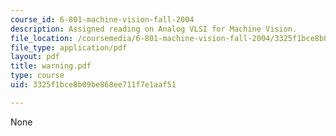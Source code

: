 ```yaml
---
course_id: 6-801-machine-vision-fall-2004
description: Assigned reading on Analog VLSI for Machine Vision.
file_location: /coursemedia/6-801-machine-vision-fall-2004/3325f1bce8b09be868ee711f7e1aaf51_warning.pdf
file_type: application/pdf
layout: pdf
title: warning.pdf
type: course
uid: 3325f1bce8b09be868ee711f7e1aaf51

---
```

None